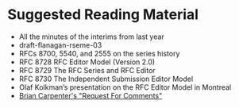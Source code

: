 # Suggested Reading Material

- All the minutes of the interims from last year
- draft-flanagan-rseme-03
- RFCs 8700, 5540, and 2555 on the series history
- RFC 8728 RFC Editor Model (Version 2.0)
- RFC 8729 The RFC Series and RFC Editor
- RFC 8730 The Independent Submission Editor Model
- Olaf Kolkman’s presentation on the RFC Editor Model in Montreal
- [Brian Carpenter's "Request For Comments"](https://www.ietf.org/archive/id/draft-carpenter-request-for-comments-01.txt)
